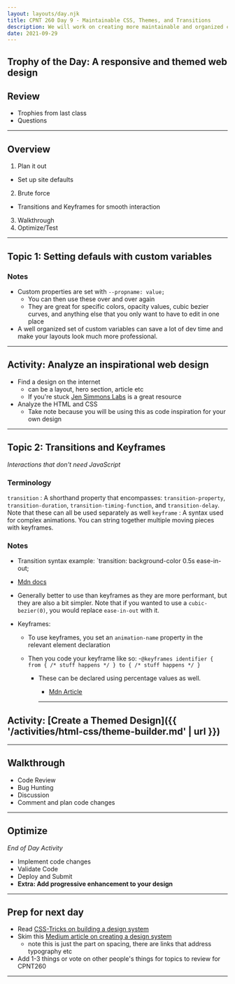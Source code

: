 ```yaml
---
layout: layouts/day.njk
title: CPNT 260 Day 9 - Maintainable CSS, Themes, and Transitions
description: We will work on creating more maintainable and organized css code, using custom variables to create well organized themes, and tweak pseudo classes using transitions for stylized user interaction.
date: 2021-09-29
---
```


## Trophy of the Day: A responsive and themed web design

## Review

- Trophies from last class
- Questions

---

## Overview

1. Plan it out

- Set up site defaults

2. Brute force

- Transitions and Keyframes for smooth interaction

3. Walkthrough
4. Optimize/Test

---

## Topic 1: Setting defauls with custom variables

### Notes

- Custom properties are set with `--propname: value;`
  - You can then use these over and over again
  - They are great for specific colors, opacity values, cubic bezier curves, and
    anything else that you only want to have to edit in one place
- A well organized set of custom variables can save a lot of dev time and make your layouts look much more professional.

---

## Activity: Analyze an inspirational web design

- Find a design on the internet
  - can be a layout, hero section, article etc
  - If you're stuck [Jen Simmons Labs](https://labs.jensimmons.com/) is a great resource
- Analyze the HTML and CSS
  - Take note because you will be using this as code inspiration for your own design

---

## Topic 2: Transitions and Keyframes

_Interactions that don't need JavaScript_

### Terminology

`transition`
: A shorthand property that encompasses: `transition-property`, `transition-duration`, `transition-timing-function`, and `transition-delay`. Note that these can all be used separately as well
`keyframe`
: A syntax used for complex animations. You can string together multiple moving pieces with keyframes.

### Notes

- Transition syntax example: `transition: background-color 0.5s ease-in-out;
- [Mdn docs](https://developer.mozilla.org/en-US/docs/Web/CSS/transition)
- Generally better to use than keyframes as they are more performant, but they are also a bit simpler. Note that if you wanted to use a `cubic-bezier(0)`, you would replace `ease-in-out` with it.

- Keyframes:

  - To use keyframes, you set an `animation-name` property in the relevant element declaration
  - Then you code your keyframe like so: -`@keyframes identifier { from { /* stuff happens */ } to { /* stuff happens */ }`

    - These can be declared using percentage values as well.

      - [Mdn Article](https://developer.mozilla.org/en-US/docs/Web/CSS/@keyframes)

      ***

## Activity: [Create a Themed Design]({{  '/activities/html-css/theme-builder.md' | url }})

---

## Walkthrough

- Code Review
- Bug Hunting
- Discussion
- Comment and plan code changes

---

## Optimize

_End of Day Activity_

- Implement code changes
- Validate Code
- Deploy and Submit
- **Extra: Add progressive enhancement to your design**

---

## Prep for next day

- Read [CSS-Tricks on building a design system](https://css-tricks.com/design-systems-building-future/)
- Skim this [Medium article on creating a design system](https://medium.com/codyhouse/create-your-design-system-part-4-spacing-895c9213e2b9)
  - note this is just the part on spacing, there are links that address typography etc
- Add 1-3 things or vote on other people's things for topics to review for CPNT260

---
